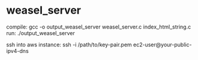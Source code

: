 # weasel_server

compile: gcc -o output_weasel_server weasel_server.c index_html_string.c
run: ./output_weasel_server

ssh into aws instance:
ssh -i /path/to/key-pair.pem ec2-user@your-public-ipv4-dns

